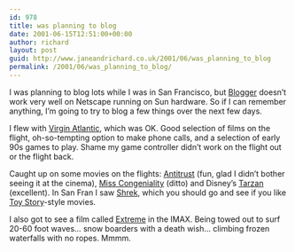 ```yaml
---
id: 978
title: was planning to blog
date: 2001-06-15T12:51:00+00:00
author: richard
layout: post
guid: http://www.janeandrichard.co.uk/2001/06/was_planning_to_blog
permalink: /2001/06/was_planning_to_blog/
---
```

I was planning to blog lots while I was in San Francisco, but [Blogger](http://www.blogger.com) doesn&#8217;t work very well on Netscape running on Sun hardware. So if I can remember anything, I&#8217;m going to try to blog a few things over the next few days.

I flew with [Virgin Atlantic](http://www.virgin-atlantic.com), which was OK. Good selection of films on the flight, oh-so-tempting option to make phone calls, and a selection of early 90s games to play. Shame my game controller didn&#8217;t work on the flight out or the flight back.

Caught up on some movies on the flights: [Antitrust](http://us.imdb.com/Title?0212346) (fun, glad I didn&#8217;t bother seeing it at the cinema), [Miss Congeniality](http://us.imdb.com/Title?0212346) (ditto) and Disney&#8217;s [Tarzan](http://us.imdb.com/Title?0120855) (excellent). In San Fran I saw [Shrek](http://us.imdb.com/Title?0126029), which you should go and see if you like [Toy Story](http://us.imdb.com/Title?0126029)-style movies.

I also got to see a film called [Extreme](http://www.imax.com/films/distribution/extreme.html) in the IMAX. Being towed out to surf 20-60 foot waves&#8230; snow boarders with a death wish&#8230; climbing frozen waterfalls with no ropes. Mmmm.